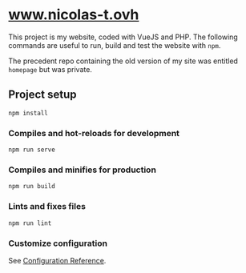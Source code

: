 # www.nicolas-t.ovh

This project is my website, coded with VueJS and PHP. The following commands are useful to run, build and test the website with `npm`.

The precedent repo containing the old version of my site was entitled `homepage` but was private.

## Project setup
```
npm install
```

### Compiles and hot-reloads for development
```
npm run serve
```

### Compiles and minifies for production
```
npm run build
```

### Lints and fixes files
```
npm run lint
```

### Customize configuration
See [Configuration Reference](https://cli.vuejs.org/config/).
